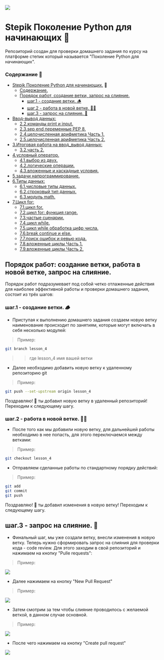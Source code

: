 <kbd>
<image src ="https://stepik.org/media/cache/images/courses/58852/cover_fD4F6NQ/105df27da9ab3a4cbcff70d80ca2b53d.png">
</kbd>

# Stepik Поколение Python для начинающих 🐍

Репозиторий создан для проверки домашнего задания по курсу на платформе степик который называется "Поколение Python для начинающих".

### Содержание 📖

- [Stepik Поколение Python для начинающих.](#stepik-поколение-python-для-начинающих) 🐍
  - [Содержание.](#содержание)
  - [Порядок работ, создание ветки, запрос на слияние.](#порядок-работ-создание-ветки-работа-в-новой-ветке-запрос-на-слияние)
      - [шаг.1 - создание ветки. 🪵](#шаг1---создание-ветки-🪵)
      - [шаг.2 - работа в новой ветке. 🧑‍🏭](#шаг2---работа-в-новой-ветке-🧑‍🏭)
      - [шаг.3 - запрос на слияние. 🤝](#шаг3---запрос-на-слияние-🤝) 
- [Ввод-вывод данных:](README.md)
  - [2.2.команды print и input.](2.2.команды_print_и_input)
  - [2.3.sep end переменные PEP 8.](2.3.sep_end_переменные_PEP_8)
  - [2.4.целочисленная арифметика Часть 1.](2.4.целочисленная_арифметика_Часть_1)
  - [2.5.целочисленная арифметика Часть 2.](2.5.целочисленная_арифметика_Часть_2)
- [3.Итоговая работа на ввод_вывод данных:](README.md)
  - [3.2.часть 2.](3.2.часть_2)
- [4.условный оператор.](README.md)
  - [4.1.выбор из двух.](4.1.выбор_из_двух)
  - [4.2.логические операции.](4.2.логические_операции)
  - [4.3.вложенные и каскадные условия.](4.3.вложенные_и_каскадные_условия)
- [5.задачи напрограммирование.](5.задачи_на_программирование)
- [6.Типы данных:](README.md)
  - [6.1.числовые типы данных.](6.1.Числовые_типы_данных_int_float)
  - [6.2.строковый тип данных.](6.2.строковый_тип_данных)
  - [6.3.модуль math.](6.3.модуль_math)
- [7.Цикл for:](README.md)
  - [7.1.цикл for.](7.1.цикл_for)
  - [7.2.цикл for: функция range.](7.2.цикл_for_функция_range)
  - [7.3.частые сценарии.](7.3.частые_сценарии)
  - [7.4.цикл while.](7.4.цикл_while)
  - [7.5.цикл while обработка цифр числа.](7.5.цикл_while_обработка_цифр_числа)
  - [7.6.break continue и else.](7.6.break_continue_и_else)
  - [7.7.поиск ошибок и ревью кода.](7.7.поиск_ошибок_и_ревью_кода)
  - [7.8.вложенные циклы Часть 1.](7.8.вложенные_циклы_Часть_1)
  - [7.9.вложенные циклы Часть 2.](7.9.вложенные_циклы_Часть_2)



## Порядок работ: создание ветки, работа в новой ветке, запрос на слияние. 

Порядок работ подразумевает под собой четко отлаженные действия для наиболее эффективной работы и проверки домашнего задания, состоит из трёх шагов: 
### шаг.1 - создание ветки. 🪵

- Приступая к выполнению домашнего задания создаем новую ветку наименование происходит по занятиям, которые могут включать в себя несколько модулей:

> Пример:
```bash
git branch lesson_4
```
>> где lesson_4 имя вашей ветки
- Далее необходимо добавить новую ветку к удаленному репозиторию git

> Пример:

 ```bash
 git push --set-upstream origin lesson_4
 ```

 Поздравляю! 🥳 ты добавил новую ветку в удаленный репозиторий! Переходим к следующему шагу.

 ### шаг.2 - работа в новой ветке. 🧑‍🏭

 - После того как мы добавили новую ветку, для дальнейшей работы необходимо в нее попасть, для этого переключаемся между ветками:

> Пример:

```bash
git checkout lesson_4
```
  - Отправляем сделанные работы по стандартному порядку действий:

> Пример:

```bash
git add 
git commit 
git push
```

 Поздравляю! 🥳 ты добавил изменения в новую ветку! Переходим к следующему шагу.

 ## шаг.3 - запрос на слияние. 🤝

 - Финальный шаг, мы уже создали ветку, внесли изменения в новую ветку. Теперь нужно сформировать запрос на слияния для проверки кода - code review. Для этого заходим в свой репозиторий и нажимаем на кнопку "Pulle requests":

> Пример:

<kbd>
<image src ="https://i.ibb.co/b6jXnDN/2023-01-21-14-59-14.png">
</kbd>
 
  - Далее нажимаем на кнопку "New Pull Request"

> Пример:

<kbd>
<image src ="https://i.ibb.co/YT4vF3g/2023-01-21-15-03-36.png">
</kbd>

  - Затем смотрим за тем чтобы слияние проводилось с желаемой веткой, в данном случае основной.

> Пример:

<kbd>
<image src="https://i.ibb.co/cTx5qN8/2023-01-21-15-12-50.png">
</kbd>

- После чего нажимаем на кнопку "Create pull request"

<kbd>
<image src ="https://i.ibb.co/hyvfLdC/2023-01-21-15-15-12.png">
</kbd>